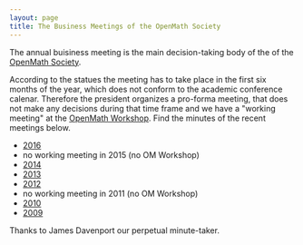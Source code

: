 ```yaml
---
layout: page
title: The Business Meetings of the OpenMath Society
---
```


The annual buisiness meeting is the main decision-taking body of the of the
[OpenMath Society](.).

According to the statues the meeting has to take place in the first six months of the
year, which does not conform to the academic conference calenar. Therefore the president
organizes a pro-forma meeting, that does not make any decisions during that time frame and
we have a "working meeting" at the [OpenMath Workshop](../meetings). Find the minutes of
the recent meetings below. 

* [2016](../public/minutes/OM2016.pdf)
* no working meeting in 2015 (no OM Workshop)
* [2014](../public/minutes/OM2014.pdf)
* [2013](../public/minutes/OM2013.pdf)
* [2012](../public/minutes/OM2012.pdf)
* no working meeting in 2011 (no OM Workshop)
* [2010](../public/minutes/OM2010.pdf)
* [2009](../public/minutes/OM2009.pdf)

Thanks to James Davenport our perpetual minute-taker.
